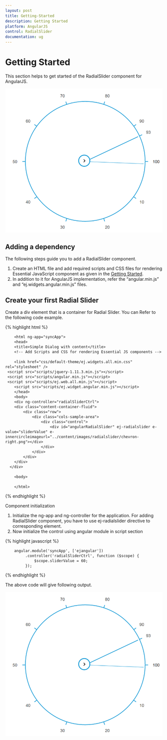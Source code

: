 ```yaml
---
layout: post
title: Getting-Started
description: Getting Started
platform: AngularJS
control: RadialSlider
documentation: ug
---
```


# Getting Started

This section helps to get started of the RadialSlider component for AngularJS. 

![](getting-started-images\default.png)

## Adding a dependency 
The following steps guide you to add a RadialSlider component.
1.	Create an HTML file and add required scripts and CSS files for rendering Essential JavaScript component as given in the [Getting Started](https://help.syncfusion.com/js/angularjs). 
2.	In addition to it for AngularJS implementation, refer the “angular.min.js” and “ej.widgets.angular.min.js” files.

## Create your first Radial Slider
Create a div element that is a container for Radial Slider. You can Refer to the following code example.

{% highlight html %}

        <html ng-app="syncApp">
        <head>
        <title>Simple Dialog with content</title>
        <!-- Add Scripts and CSS for rendering Essential JS components --> 

        <link href="css/default-theme/ej.widgets.all.min.css" rel="stylesheet" />
     <script src="scripts/jquery-1.11.3.min.js"></script>
     <script src="scripts/angular.min.js"></script>
     <script src="scripts/ej.web.all.min.js"></script>
        <script src="scripts/ej.widget.angular.min.js"></script>
        </head>
        <body>
        <div ng-controller="radialSliderCtrl">
        <div class="content-container-fluid">
            <div class="row">
                <div class="cols-sample-area">
                    <div class="control">
                        <div id="angularRadialSlider" ej-radialslider e-value="sliderValue" e-innercircleimageurl="../content/images/radialslider/chevron-right.png"></div>
                    </div>
                </div>
            </div>
        </div>
      </div>

        <body>

        </html>


{% endhighlight %}


Component initialization
1.	Initialize the ng-app and ng-controller for the application. For adding RadialSlider component, you have to use ej-radialslider directive to corresponding element.
2.	Now initialize the control using angular module in script section

{% highlight javascript %}

        angular.module('syncApp', ['ejangular'])
             .controller('radialSliderCtrl', function ($scope) {
                 $scope.sliderValue = 60;
             });

{% endhighlight %}

The above code will give following output.

![](getting-started-images\default.png)

